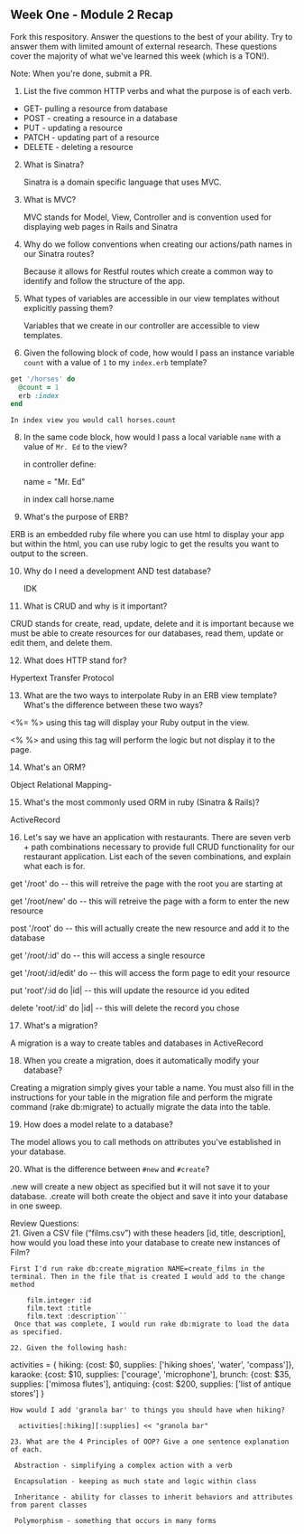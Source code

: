 ## Week One - Module 2 Recap

Fork this respository. Answer the questions to the best of your ability. Try to answer them with limited amount of external research. These questions cover the majority of what we've learned this week (which is a TON!). 

Note: When you're done, submit a PR. 

1. List the five common HTTP verbs and what the purpose is of each verb.
  * GET- pulling a resource from database
  * POST - creating a resource in a database
  * PUT - updating a resource
  * PATCH - updating part of a resource
  * DELETE - deleting a resource

2. What is Sinatra?

    Sinatra is a domain specific language that uses MVC. 

4. What is MVC?

    MVC stands for Model, View, Controller and is convention used for displaying web pages in Rails and Sinatra

5. Why do we follow conventions when creating our actions/path names in our Sinatra routes?

    Because it allows for Restful routes which create a common way to identify and follow the structure of the app.

6. What types of variables are accessible in our view templates without explicitly passing them?

    Variables that we create in our controller are accessible to view templates. 

7. Given the following block of code, how would I pass an instance variable `count` with a value of `1` to my `index.erb` template?
  
  ```ruby
  get '/horses' do
    @count = 1
    erb :index
  end
  ```
    In index view you would call horses.count

8. In the same code block, how would I pass a local variable `name` with a value of `Mr. Ed` to the view?

    in controller define:
    
    name = "Mr. Ed"
    
    in index call horse.name 

9. What's the purpose of ERB?
  
  ERB is an embedded ruby file where you can use html to display your app but within the html, you can use ruby logic to get the results you want to output to the screen. 
  
10. Why do I need a development AND test database?
    
    IDK

11. What is CRUD and why is it important?

  CRUD stands for create, read, update, delete and it is important because we must be able to create resources for our databases, read them, update or edit them, and delete them. 
  
12. What does HTTP stand for? 
  
  Hypertext Transfer Protocol 
  
13. What are the two ways to interpolate Ruby in an ERB view template? What's the difference between these two ways?
  
  <%= %> using this tag will display your Ruby output in the view.
  
  <% %> and using this tag will perform the logic but not display it to the page. 
  
14. What's an ORM?

  Object Relational Mapping- 

15. What's the most commonly used ORM in ruby (Sinatra & Rails)?
  
   ActiveRecord

16. Let's say we have an application with restaurants. There are seven verb + path combinations necessary to provide full CRUD functionality for our restaurant application. List each of the seven combinations, and explain what each is for.
   
   get '/root' do -- this will retreive the page with the root you are starting at
  
   get '/root/new' do -- this will retreive the page with a form to enter the new resource
  
   post '/root' do -- this will actually create the new resource and add it to the database
  
   get '/root/:id' do -- this will access a single resource
   
   get '/root/:id/edit' do -- this will access the form page to edit your resource
   
   put 'root'/:id do |id| -- this will update the resource id you edited
   
   delete 'root/:id' do |id| -- this will delete the record you chose

17. What's a migration? 
  
  A migration is a way to create tables and databases in ActiveRecord

18. When you create a migration, does it automatically modify your database?
  
  Creating a migration simply gives your table a name. You must also fill in the instructions for your table in the migration file and perform the migrate command (rake db:migrate) to actually migrate the data into the table. 

19. How does a model relate to a database?
   
   The model allows you to call methods on attributes you've established in your database.

20. What is the difference between `#new` and `#create`?
  
  .new will create a new object as specified but it will not save it to your database. .create will both create the object and save it into your database in one sweep. 

Review Questions:  
21. Given a CSV file (“films.csv”) with these headers [id, title, description], how would you load these into your database to create new instances of Film?  

    First I'd run rake db:create_migration NAME=create_films in the terminal. Then in the file that is created I would add to the change method
```create_table :films do |film|
    film.integer :id
    film.text :title
    film.text :description```
 Once that was complete, I would run rake db:migrate to load the data as specified. 
  
22. Given the following hash:
```
activities = {
  hiking: {cost: $0, supplies: ['hiking shoes', 'water', 'compass']},
  karaoke: {cost: $10, supplies: ['courage', 'microphone'],
  brunch: {cost: $35, supplies: ['mimosa flutes'],
  antiquing: {cost: $200, supplies: ['list of antique stores'] 
}
```
How would I add 'granola bar' to things you should have when hiking? 

  activities[:hiking][:supplies] << "granola bar"

23. What are the 4 Principles of OOP? Give a one sentence explanation of each.

 Abstraction - simplifying a complex action with a verb
 
 Encapsulation - keeping as much state and logic within class 

 Inheritance - ability for classes to inherit behaviors and attributes from parent classes

 Polymorphism - something that occurs in many forms
